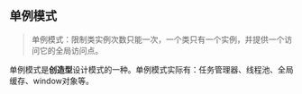 ## 单例模式

> 单例模式：限制类实例次数只能一次，一个类只有一个实例，并提供一个访问它的全局访问点。

单例模式是**创造型**设计模式的一种。单例模式实际有：任务管理器、线程池、全局缓存、window对象等。


